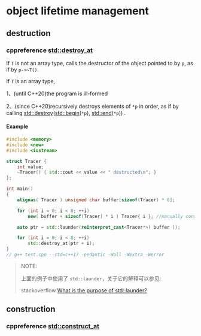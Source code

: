# object lifetime management



## destruction

### cppreference [std::destroy_at](https://en.cppreference.com/w/cpp/memory/destroy_at)

If `T` is not an array type, calls the destructor of the object pointed to by `p`, as if by `p->~T()`.

If `T` is an array type, 

1、(until C++20)the program is ill-formed 

2、(since C++20)recursively destroys elements of `*p` in order, as if by calling [std::destroy](http://en.cppreference.com/w/cpp/memory/destroy)([std::begin](http://en.cppreference.com/w/cpp/iterator/begin)(`*p`), [std::end](http://en.cppreference.com/w/cpp/iterator/end)(`*p`)) .

#### Example

```C++
#include <memory>
#include <new>
#include <iostream>

struct Tracer {
	int value;
	~Tracer() { std::cout << value << " destructed\n"; }
};

int main()
{
	alignas( Tracer ) unsigned char buffer[sizeof(Tracer) * 8];

	for (int i = 0; i < 8; ++i)
		new( buffer + sizeof(Tracer) * i ) Tracer{ i }; //manually construct objects

	auto ptr = std::launder(reinterpret_cast<Tracer*>( buffer ));

	for (int i = 0; i < 8; ++i)
		std::destroy_at(ptr + i);
}
// g++ test.cpp --std=c++17 -pedantic -Wall -Wextra -Werror

```

> NOTE: 
>
> 上面的例子中使用了 `std::launder`，关于它的解释可以参见:
>
> stackoverflow [What is the purpose of std::launder?](https://stackoverflow.com/questions/39382501/what-is-the-purpose-of-stdlaunder)

## construction

### cppreference [std::construct_at](https://en.cppreference.com/w/cpp/memory/construct_at)

